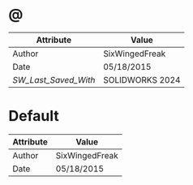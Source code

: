 # @
| Attribute | Value |
| ---  | ---     |
| Author | SixWingedFreak |
| Date | 05/18/2015 |
| _SW_Last_Saved_With_ | SOLIDWORKS 2024 |
# Default
| Attribute | Value |
| ---  | ---     |
| Author | SixWingedFreak |
| Date | 05/18/2015 |
